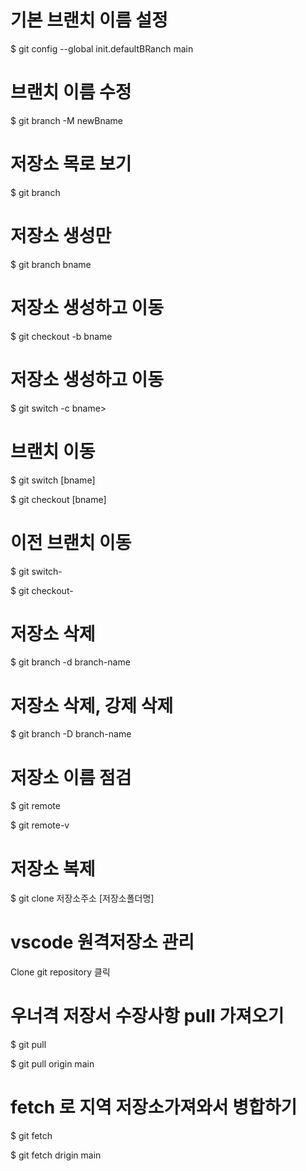 <h1>기본 브랜치 이름 설정</h1>
<p>$ git config --global init.defaultBRanch main</p>

<h1>브랜치 이름 수정</h1>
<p>$ git branch -M newBname</p>

<h1>저장소 목로 보기</h1>
<p>$ git branch</p>

<h1>저장소 생성만</h1>
<p>$ git branch bname</p>

<h1>저장소 생성하고 이동</h1>
<p>$ git checkout -b bname</p>

<h1>저장소 생성하고 이동</h1>
<p>$ git switch -c bname></p>

<h1>브랜치  이동</h1>
<p>$ git switch [bname]</p>
<p>$ git checkout [bname]</p>

<h1>이전 브랜치 이동</h1>
<p>$ git switch-</p>
<p>$ git checkout-</p>

<h1>저장소 삭제</h1>
<p>$ git branch -d branch-name</p>

<h1>저장소 삭제, 강제 삭제</h1>
<p>$ git branch -D branch-name</p>

<h1>저장소 이름 점검</h1>
<p>$ git remote</p>
<p>$ git remote-v</p>

<h1>저장소 복제</h1>
<p>$ git clone 저장소주소 [저장소폴더명]</p>

<h1>vscode 원격저장소 관리</h1>
<p>Clone git repository 클릭</p>

<h1>우너격 저장서 수장사항 pull 가져오기</h1>
<p>$ git pull</p>
<p>$ git pull origin main</p>

<h1>fetch 로 지역 저장소가져와서 병합하기</h1>
<p>$ git fetch</p>
<p>$ git fetch drigin main</p>
